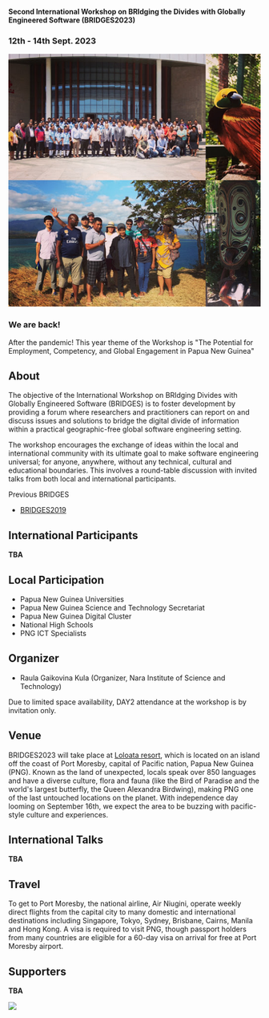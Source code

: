**Second International Workshop on BRIdging the Divides with Globally Engineered Software (BRIDGES2023)**

### 12th - 14th Sept. 2023

<img src="img/summary.jpg" alt="hi" class="inline"/>

### We are back!
After the pandemic! This year theme of the Workshop is "The Potential for Employment, Competency, and Global Engagement in Papua New Guinea"

## About
The objective of the International Workshop on BRIdging Divides with Globally Engineered Software (BRIDGES) is to foster development by providing a forum where researchers and practitioners can report on and discuss issues and solutions to bridge the digital divide of information within a practical geographic-free global software engineering setting.

The workshop encourages the exchange of ideas within the local and international community with its ultimate goal to make software engineering universal; for anyone, anywhere, without any technical, cultural and educational boundaries. This involves a round-table discussion with invited talks from both local and international participants.

Previous BRIDGES
- [BRIDGES2019](https://naist-se.github.io/BRIDGES2019/)

## International Participants
**TBA**

## Local Participation
- Papua New Guinea Universities
- Papua New Guinea Science and Technology Secretariat
- Papua New Guinea Digital Cluster
- National High Schools
- PNG ICT Specialists

## Organizer
- Raula Gaikovina Kula (Organizer, Nara Institute of Science and Technology)

Due to limited space availability, DAY2 attendance at the workshop is by invitation only.

## Venue
BRIDGES2023 will take place at [Loloata resort](https://www.loloataislandresort.com/), which is located on an island off the coast of Port Moresby, capital of Pacific nation, Papua New Guinea (PNG). Known as the land of unexpected, locals speak over 850 languages and have a diverse culture, flora and fauna (like the Bird of Paradise and the world's largest butterfly, the Queen Alexandra Birdwing), making PNG one of the last untouched locations on the planet. With independence day looming on September 16th, we expect the area to be buzzing with pacific-style culture and experiences. 

## International Talks

**TBA**


## Travel
To get to Port Moresby, the national airline, Air Niugini, operate weekly direct flights from the capital city to many domestic and international destinations including Singapore, Tokyo, Sydney, Brisbane, Cairns, Manila and Hong Kong. A visa is required to visit PNG, though passport holders from many countries are eligible for a 60-day visa on arrival for free at Port Moresby airport.  

## Supporters

**TBA**

<p float="right">
  <img src="http://www.percom.org/Previous/ST2019/sites/default/files/inline-images/naist.jpg" width="180" /> 
</p>

